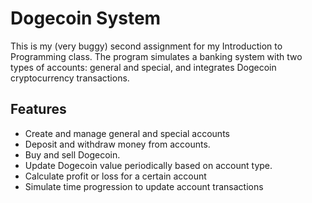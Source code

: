 # Dogecoin System
This is my (very buggy) second assignment for my Introduction to Programming class.
The program simulates a banking system with two types of accounts: general and special, and integrates Dogecoin cryptocurrency transactions.

## Features
- Create and manage general and special accounts
- Deposit and withdraw money from accounts.
- Buy and sell Dogecoin.
- Update Dogecoin value periodically based on account type.
- Calculate profit or loss for a certain account
- Simulate time progression to update account transactions
